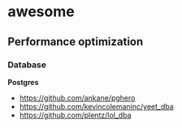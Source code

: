 # awesome

## Performance optimization

### Database

**Postgres**
 - https://github.com/ankane/pghero
 - https://github.com/kevincolemaninc/yeet_dba
 - https://github.com/plentz/lol_dba
 
 
 
